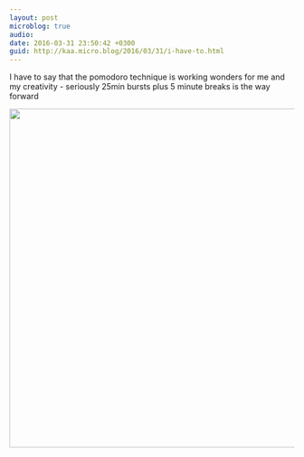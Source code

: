 ```yaml
---
layout: post
microblog: true
audio: 
date: 2016-03-31 23:50:42 +0300
guid: http://kaa.micro.blog/2016/03/31/i-have-to.html
---
```

I have to say that the pomodoro technique is working wonders for me and my creativity - seriously 25min bursts plus 5 minute breaks is the way forward

<img src="https://micro.kaa.bz/uploads/2018/2a14181aba.jpg" width="600" height="600" />
